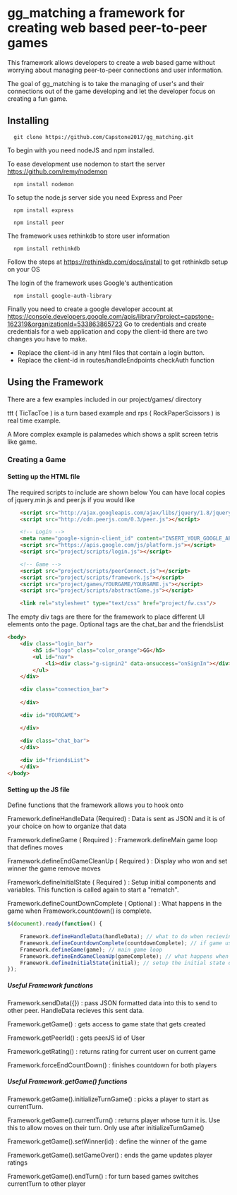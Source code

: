 # gg_matching a framework for creating web based peer-to-peer games

This framework allows developers to create a web based game without worrying about managing peer-to-peer connections and user information. 

The goal of gg_matching is to take the managing of user's and their connections out of the game developing and let the developer focus on creating a fun game. 


## Installing 

```
  git clone https://github.com/Capstone2017/gg_matching.git
```

To begin with you need nodeJS and npm installed.

To ease development use nodemon to start the server https://github.com/remy/nodemon
```
  npm install nodemon
```

To setup the node.js server side you need Express and Peer
```
  npm install express
```
```
  npm install peer
```

The framework uses rethinkdb to store user information
``` 
  npm install rethinkdb
```
Follow the steps at https://rethinkdb.com/docs/install to get rethinkdb setup on your OS

The login of the framework uses Google's authentication 
```
  npm install google-auth-library
```

Finally you need to create a google developer account at https://console.developers.google.com/apis/library?project=capstone-162319&organizationId=533863865723 
Go to credentials and create credentials for a web application and copy the client-id there are two changes you have to make.
 - Replace the client-id in any html files that contain a login button. 
 - Replace the client-id in routes/handleEndpoints checkAuth function


## Using the Framework

There are a few examples included in our project/games/ directory 

ttt ( TicTacToe ) is a turn based example and rps ( RockPaperScissors ) is real time example.

A More complex example is palamedes which shows a split screen tetris like game.

### Creating a Game

#### Setting up the HTML file

The required scripts to include are shown below
You can have local copies of jquery.min.js and peer.js if you would like 
```html
    <script src="http://ajax.googleapis.com/ajax/libs/jquery/1.8/jquery.min.js"></script>
    <script src="http://cdn.peerjs.com/0.3/peer.js"></script>

    <!-- Login -->
    <meta name="google-signin-client_id" content="INSERT_YOUR_GOOGLE_API_CLIENT_ID">
    <script src="https://apis.google.com/js/platform.js"></script> 
    <script src="project/scripts/login.js"></script>

    <!-- Game -->
    <script src="project/scripts/peerConnect.js"></script>
    <script src="project/scripts/framework.js"></script>
    <script src="project/games/YOURGAME/YOURGAME.js"></script> 
    <script src="project/scripts/abstractGame.js"></script>

    <link rel="stylesheet" type="text/css" href="project/fw.css"/>
```

The empty div tags are there for the framework to place different UI elements onto the page.
Optional tags are the chat_bar and the friendsList
```html
<body>
    <div class="login_bar">
        <h5 id="logo" class="color_orange">GG</h5>
        <ul id="nav">
            <li><div class="g-signin2" data-onsuccess="onSignIn"></div></li>
        </ul>
    </div>

    <div class="connection_bar">
        
    </div>

    <div id="YOURGAME">

    </div>

    <div class="chat_bar">
    </div>
    
    <div id="friendsList">
    </div>
</body>
```

#### Setting up the JS file

Define functions that the framework allows you to hook onto

Framework.defineHandleData (Required) : Data is sent as JSON and it is of your choice on how to organize that data

Framework.defineGame ( Required ) : Framework.defineMain game loop that defines moves

Framework.defineEndGameCleanUp ( Required ) : Display who won  and set winner the game remove moves

Framework.defineInitialState ( Required ) : Setup initial components and variables. This function is called again to start a "rematch".

Framework.defineCountDownComplete ( Optional ) : What happens in the game when Framework.countdown() is complete. 
```javascript
$(document).ready(function() {

    Framework.defineHandleData(handleData); // what to do when recieving data
    Framework.defineCountdownComplete(countdownComplete); // if game uses timer define what happens when count down over
    Framework.defineGame(game); // main game loop
    Framework.defineEndGameCleanUp(gameComplete); // what happens when game is finished
    Framework.defineInitialState(initial); // setup the initial state of the game
});
```



##### Useful Framework functions

Framework.sendData({}) : pass JSON formatted data into this to send to other peer. HandleData recieves this sent data.

Framework.getGame() : gets access to game state that gets created 

Framework.getPeerId() : gets peerJS id of User

Framework.getRating() : returns rating for current user on current game

Framework.forceEndCountDown() : finishes countdown for both players


##### Useful Framework.getGame() functions

Framework.getGame().initializeTurnGame() : picks a player to start as currentTurn.

Framework.getGame().currentTurn() : returns player whose turn it is. Use this to allow moves on their turn. Only use after initializeTurnGame()

Framework.getGame().setWinner(id) : define the winner of the game

Framework.getGame().setGameOver()  : ends the game updates player ratings

Framework.getGame().endTurn() : for turn based games switches currentTurn to other player

